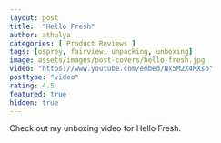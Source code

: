 ```yaml
---
layout: post
title:  "Hello Fresh"
author: athulya
categories: [ Product Reviews ]
tags: [osprey, fairview, unpacking, unboxing]
image: assets/images/post-covers/hello-fresh.jpg
video: "https://www.youtube.com/embed/Nx5M2X4MXso"
posttype: "video"
rating: 4.5
featured: true
hidden: true
---
```


Check out my unboxing video for Hello Fresh.

